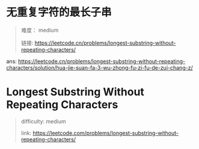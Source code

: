 # 无重复字符的最长子串

> 难度： medium
>
> 链接: https://leetcode.cn/problems/longest-substring-without-repeating-characters/


ans: https://leetcode.cn/problems/longest-substring-without-repeating-characters/solution/hua-jie-suan-fa-3-wu-zhong-fu-zi-fu-de-zui-chang-z/

# Longest Substring Without Repeating Characters

> difficulty: medium
>
> link: https://leetcode.com/problems/longest-substring-without-repeating-characters/

